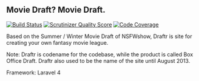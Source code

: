 ## Movie Draft? Movie Draft.

[![Build Status](https://travis-ci.org/t2t2/draft.png?branch=massodus)](https://travis-ci.org/t2t2/draft) [![Scrutinizer Quality Score](https://scrutinizer-ci.com/g/t2t2/draft/badges/quality-score.png?s=4314a52de603f19a6c33135c5ebce00aff7d874b)](https://scrutinizer-ci.com/g/t2t2/draft/) [![Code Coverage](https://scrutinizer-ci.com/g/t2t2/draft/badges/coverage.png?s=1c4ae8b00f1e8483489a3b3af985eec1d1bb85c4)](https://scrutinizer-ci.com/g/t2t2/draft/)

Based on the Summer / Winter Movie Draft of NSFWshow, Draftr is site for creating your own fantasy movie league.

Note: Draftr is codename for the codebase, while the product is called Box Office Draft. Draftr also used to be the name of the site until August 2013.

Framework: Laravel 4